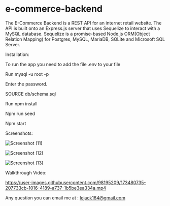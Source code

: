 # e-commerce-backend

The E-Commerce Backend is a REST API for an internet retail website. The API is built onto an Express.js server that uses Sequelize to interact with a MySQL database. Sequelize is a promise-based Node.js ORM(Object Relation Mapping) for Postgres, MySQL, MariaDB, SQLite and Microsoft SQL Server.

Installation:

To run the app you need to add the file .env to your file

Run mysql -u root -p

Enter the password.

SOURCE db/schema.sql

Run npm install

Npm run seed

Npm start

Screenshots:

![Screenshot (11)](https://user-images.githubusercontent.com/98195209/173480925-34b3b1d4-7200-436c-9f9d-fb792569fa6b.png)

![Screenshot (12)](https://user-images.githubusercontent.com/98195209/173480929-ee7b22b1-6c57-4cf5-a309-a8fd8e40235f.png)

![Screenshot (13)](https://user-images.githubusercontent.com/98195209/173480933-ad22e6c8-8ccd-4aae-a17b-6d0e56adce45.png)

Walkthrough Video:

https://user-images.githubusercontent.com/98195209/173480735-207733cb-1016-4189-a737-1b5be3ea334a.mp4

Any question you can email me at : lejack164@gmail.com

